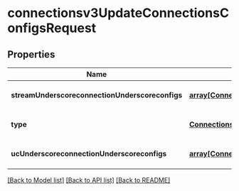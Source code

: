 # connectionsv3UpdateConnectionsConfigsRequest

## Properties
Name | Type | Description | Notes
------------ | ------------- | ------------- | -------------
**streamUnderscoreconnectionUnderscoreconfigs** | [**array[Connectionsv3StreamConnectionConfig]**](Connectionsv3StreamConnectionConfig.md) |  | [optional] [default to null]
**type** | [**Connectionsv3ConnectorType**](Connectionsv3ConnectorType.md) |  | [optional] [default to null]
**ucUnderscoreconnectionUnderscoreconfigs** | [**array[Connectionsv3UCConnectionConfig]**](Connectionsv3UCConnectionConfig.md) |  | [optional] [default to null]

[[Back to Model list]](../README.md#documentation-for-models) [[Back to API list]](../README.md#documentation-for-api-endpoints) [[Back to README]](../README.md)


